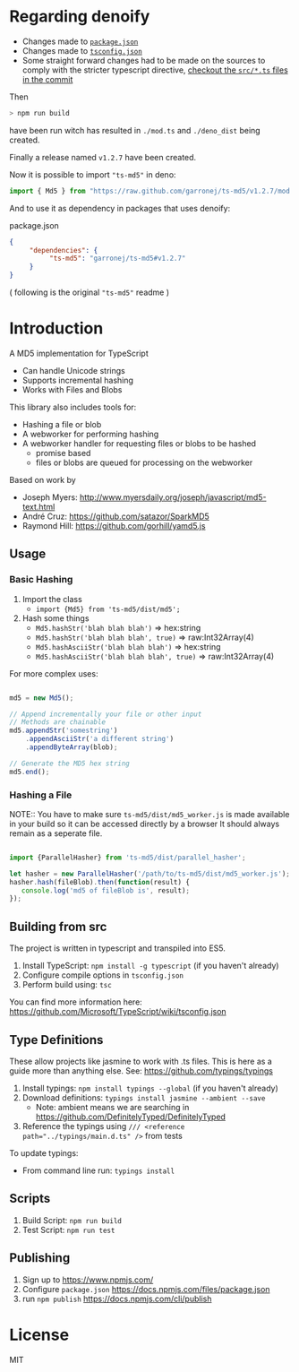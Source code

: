 
# Regarding denoify

- Changes made to [``package.json``](https://github.com/garronej/ts-md5/commit/3d72eced7f75da133ac75d23cec102d74f5b8ab2#diff-b9cfc7f2cdf78a7f4b91a753d10865a2)
- Changes made to [``tsconfig.json``](https://github.com/garronej/ts-md5/commit/3d72eced7f75da133ac75d23cec102d74f5b8ab2#diff-e5e546dd2eb0351f813d63d1b39dbc48)
- Some straight forward changes had to be made on the sources to comply with the stricter typescript directive, [checkout the ``src/*.ts`` files in the commit](https://github.com/garronej/ts-md5/commit/920536cb8756ca6a460e4abaea17f5e52e3fbefb)

Then
```bash
> npm run build
```
have been run witch has resulted in ``./mod.ts`` and ``./deno_dist`` being created.  
  
Finally a release named ``v1.2.7`` have been created.  

Now it is possible to import ``"ts-md5"`` in deno:
```typescript
import { Md5 } from "https://raw.github.com/garronej/ts-md5/v1.2.7/mod.ts";
```

And to use it as dependency in packages that uses denoify:

package.json
```json
{
     "dependencies": {
          "ts-md5": "garronej/ts-md5#v1.2.7"
     }
}
```

( following is the original ``"ts-md5"`` readme )

# Introduction

A MD5 implementation for TypeScript

* Can handle Unicode strings
* Supports incremental hashing
* Works with Files and Blobs

This library also includes tools for:

* Hashing a file or blob
* A webworker for performing hashing
* A webworker handler for requesting files or blobs to be hashed
     * promise based
     * files or blobs are queued for processing on the webworker


Based on work by

* Joseph Myers: http://www.myersdaily.org/joseph/javascript/md5-text.html
* André Cruz: https://github.com/satazor/SparkMD5
* Raymond Hill: https://github.com/gorhill/yamd5.js


## Usage

### Basic Hashing

1. Import the class
     * `import {Md5} from 'ts-md5/dist/md5';`
2. Hash some things
     * `Md5.hashStr('blah blah blah')` => hex:string
     * `Md5.hashStr('blah blah blah', true)` => raw:Int32Array(4)
     * `Md5.hashAsciiStr('blah blah blah')` => hex:string
     * `Md5.hashAsciiStr('blah blah blah', true)` => raw:Int32Array(4)

For more complex uses:

```typescript

md5 = new Md5();

// Append incrementally your file or other input
// Methods are chainable
md5.appendStr('somestring')
    .appendAsciiStr('a different string')
    .appendByteArray(blob);

// Generate the MD5 hex string
md5.end();

```


### Hashing a File

NOTE:: You have to make sure `ts-md5/dist/md5_worker.js` is made available in your build so it can be accessed directly by a browser
It should always remain as a seperate file.

```typescript

import {ParallelHasher} from 'ts-md5/dist/parallel_hasher';

let hasher = new ParallelHasher('/path/to/ts-md5/dist/md5_worker.js');
hasher.hash(fileBlob).then(function(result) {
   console.log('md5 of fileBlob is', result);
});

```


## Building from src

The project is written in typescript and transpiled into ES5.

1. Install TypeScript: `npm install -g typescript` (if you haven't already)
2. Configure compile options in `tsconfig.json`
3. Perform build using: `tsc`

You can find more information here: https://github.com/Microsoft/TypeScript/wiki/tsconfig.json

## Type Definitions

These allow projects like jasmine to work with .ts files. This is here as a guide more than anything else.
See: https://github.com/typings/typings

1. Install typings: `npm install typings --global` (if you haven't already)
2. Download definitions: `typings install jasmine --ambient --save`
     * Note: ambient means we are searching in https://github.com/DefinitelyTyped/DefinitelyTyped
3. Reference the typings using `/// <reference path="../typings/main.d.ts" />` from tests

To update typings:

*  From command line run: `typings install`


## Scripts

1. Build Script: `npm run build`
2. Test Script: `npm run test`


## Publishing

1. Sign up to https://www.npmjs.com/
2. Configure `package.json` https://docs.npmjs.com/files/package.json
3. run `npm publish` https://docs.npmjs.com/cli/publish


# License

MIT
